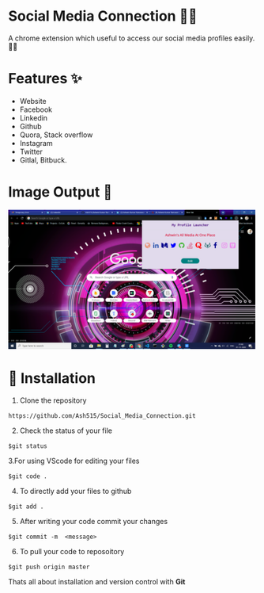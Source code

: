 # Social Media Connection 👨‍💻

A chrome extension which useful to access our social media profiles easily.🤟📱

# Features ✨
- Website
- Facebook
- Linkedin
- Github
- Quora, Stack overflow
- Instagram
- Twitter
- Gitlal, Bitbuck.

# Image Output 🤩

<img src="SocialMediaLauncher.png" width=500px>


# 🚀&nbsp;Installation 
1. Clone the repository 
```
https://github.com/Ash515/Social_Media_Connection.git
```
2. Check the status of your file 
```
$git status
```

3.For using VScode for editing your files 
```
$git code .
```
4. To directly add your files to github
```
$git add .
```
5. After writing your code commit your changes 
```
$git commit -m  <message>
```
6. To pull your code to reposoitory
```
$git push origin master
```
Thats all about installation and version control with **Git**



